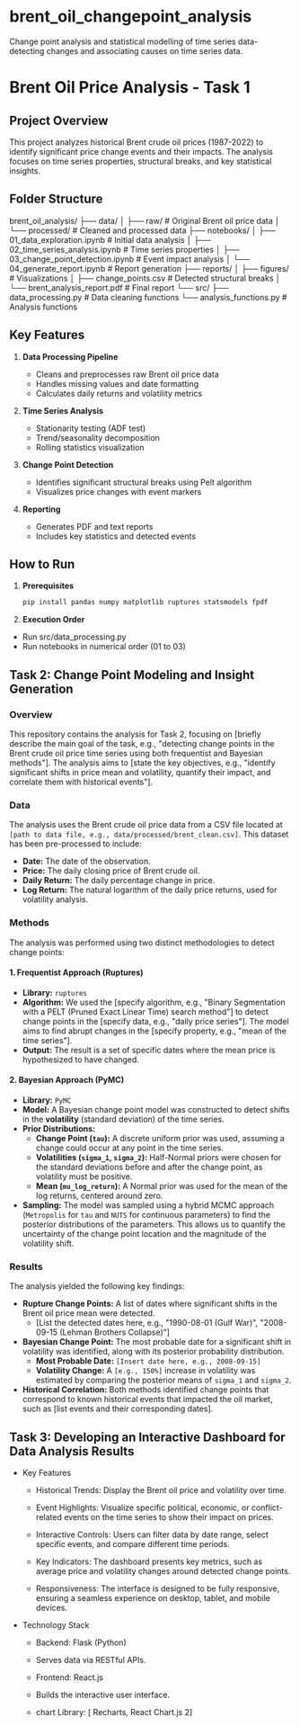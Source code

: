 # brent_oil_changepoint_analysis

Change point analysis and statistical modelling of time series data-detecting changes and associating causes on time series data.

# Brent Oil Price Analysis - Task 1

## Project Overview

This project analyzes historical Brent crude oil prices (1987-2022) to identify significant price change events and their impacts. The analysis focuses on time series properties, structural breaks, and key statistical insights.

## Folder Structure

brent_oil_analysis/
├── data/
│ ├── raw/ # Original Brent oil price data
│ └── processed/ # Cleaned and processed data
├── notebooks/
│ ├── 01_data_exploration.ipynb # Initial data analysis
│ ├── 02_time_series_analysis.ipynb # Time series properties
│ ├── 03_change_point_detection.ipynb # Event impact analysis
│ └── 04_generate_report.ipynb # Report generation
├── reports/
│ ├── figures/ # Visualizations
│ ├── change_points.csv # Detected structural breaks
│ └── brent_analysis_report.pdf # Final report
└── src/
├── data_processing.py # Data cleaning functions
└── analysis_functions.py # Analysis functions

## Key Features

1. **Data Processing Pipeline**

   - Cleans and preprocesses raw Brent oil price data
   - Handles missing values and date formatting
   - Calculates daily returns and volatility metrics

2. **Time Series Analysis**

   - Stationarity testing (ADF test)
   - Trend/seasonality decomposition
   - Rolling statistics visualization

3. **Change Point Detection**

   - Identifies significant structural breaks using Pelt algorithm
   - Visualizes price changes with event markers

4. **Reporting**
   - Generates PDF and text reports
   - Includes key statistics and detected events

## How to Run

1. **Prerequisites**
   ```bash
   pip install pandas numpy matplotlib ruptures statsmodels fpdf
   ```
2. **Execution Order**

- Run src/data_processing.py
- Run notebooks in numerical order (01 to 03)

## Task 2: Change Point Modeling and Insight Generation

### Overview

This repository contains the analysis for Task 2, focusing on [briefly describe the main goal of the task, e.g., "detecting change points in the Brent crude oil price time series using both frequentist and Bayesian methods"]. The analysis aims to [state the key objectives, e.g., "identify significant shifts in price mean and volatility, quantify their impact, and correlate them with historical events"].

### Data

The analysis uses the Brent crude oil price data from a CSV file located at `[path to data file, e.g., data/processed/brent_clean.csv]`. This dataset has been pre-processed to include:

- **Date:** The date of the observation.
- **Price:** The daily closing price of Brent crude oil.
- **Daily Return:** The daily percentage change in price.
- **Log Return:** The natural logarithm of the daily price returns, used for volatility analysis.

### Methods

The analysis was performed using two distinct methodologies to detect change points:

#### 1. Frequentist Approach (Ruptures)

- **Library:** `ruptures`
- **Algorithm:** We used the [specify algorithm, e.g., "Binary Segmentation with a PELT (Pruned Exact Linear Time) search method"] to detect change points in the [specify data, e.g., "daily price series"]. The model aims to find abrupt changes in the [specify property, e.g., "mean of the time series"].
- **Output:** The result is a set of specific dates where the mean price is hypothesized to have changed.

#### 2. Bayesian Approach (PyMC)

- **Library:** `PyMC`
- **Model:** A Bayesian change point model was constructed to detect shifts in the **volatility** (standard deviation) of the time series.
- **Prior Distributions:**
  - **Change Point (`tau`):** A discrete uniform prior was used, assuming a change could occur at any point in the time series.
  - **Volatilities (`sigma_1`, `sigma_2`):** Half-Normal priors were chosen for the standard deviations before and after the change point, as volatility must be positive.
  - **Mean (`mu_log_return`):** A Normal prior was used for the mean of the log returns, centered around zero.
- **Sampling:** The model was sampled using a hybrid MCMC approach (`Metropolis` for `tau` and `NUTS` for continuous parameters) to find the posterior distributions of the parameters. This allows us to quantify the uncertainty of the change point location and the magnitude of the volatility shift.

### Results

The analysis yielded the following key findings:

- **Rupture Change Points:** A list of dates where significant shifts in the Brent oil price mean were detected.
  - [List the detected dates here, e.g., "1990-08-01 (Gulf War)", "2008-09-15 (Lehman Brothers Collapse)"]
- **Bayesian Change Point:** The most probable date for a significant shift in volatility was identified, along with its posterior probability distribution.
  - **Most Probable Date:** `[Insert date here, e.g., 2008-09-15]`
  - **Volatility Change:** A `[e.g., 150%]` increase in volatility was estimated by comparing the posterior means of `sigma_1` and `sigma_2`.
- **Historical Correlation:** Both methods identified change points that correspond to known historical events that impacted the oil market, such as [list events and their corresponding dates].

## Task 3: Developing an Interactive Dashboard for Data Analysis Results

- Key Features

  - Historical Trends: Display the Brent oil price and volatility over time.

  - Event Highlights: Visualize specific political, economic, or conflict-related events on the time series to show their impact on prices.

  - Interactive Controls: Users can filter data by date range, select specific events, and compare different time periods.

  - Key Indicators: The dashboard presents key metrics, such as average price and volatility changes around detected change points.

  - Responsiveness: The interface is designed to be fully responsive, ensuring a seamless experience on desktop, tablet, and mobile devices.

- Technology Stack

  - Backend: Flask (Python)

  - Serves data via RESTful APIs.

  - Frontend: React.js

  - Builds the interactive user interface.

  - chart Library: [ Recharts, React Chart.js 2]
